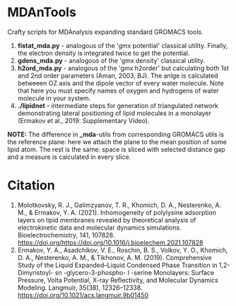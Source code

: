 # MDAnTools

Crafty scripts for MDAnalysis expanding standard GROMACS tools.

1. **fistat_mda.py** - analogous of the 'gmx potential' classical utility. Finally, the electron density is integrated twice to get the potential.
2. **gdens_mda.py** - analogous of the 'gmx density' classical utility. 
3. **h2ord_mda.py** - analogous of the 'gmx h2order' but calculating both 1st and 2nd order parameters (Aman, 2003, BJ). The anlge is calculated betweeen OZ axis and the dipole vector of every water molecule. Note that here you must specify names of oxygen and hydrogens of water molecule in your system.
4. **./lipidnet** - intermediate steps for generation of triangulated network demonstrating lateral positioning of lipid molecules in a monolayer (Ermakov et al., 2019: Supplementary Video).

**NOTE:** The difference in **\_mda**-utils from corresponding GROMACS utils is the reference plane: here we attach the plane to the mean position of some lipid atom. The rest is the same: space is sliced with selected distance gap and a measure is calculated in every slice.

# Citation

1. Molotkovsky, R. J., Galimzyanov, T. R., Khomich, D. A., Nesterenko, A. M., & Ermakov, Y. A. (2021). Inhomogeneity of polylysine adsorption layers on lipid membranes revealed by theoretical analysis of electrokinetic data and molecular dynamics simulations. Bioelectrochemistry, 141, 107828. https://doi.org/https://doi.org/10.1016/j.bioelechem.2021.107828
2. Ermakov, Y. A., Asadchikov, V. E., Roschin, B. S., Volkov, Y. O., Khomich, D. A., Nesterenko, A. M., & Tikhonov, A. M. (2019). Comprehensive Study of the Liquid Expanded–Liquid Condensed Phase Transition in 1,2-Dimyristoyl- sn -glycero-3-phospho- l -serine Monolayers: Surface Pressure, Volta Potential, X-ray Reflectivity, and Molecular Dynamics Modeling. Langmuir, 35(38), 12326–12338. https://doi.org/10.1021/acs.langmuir.9b01450
